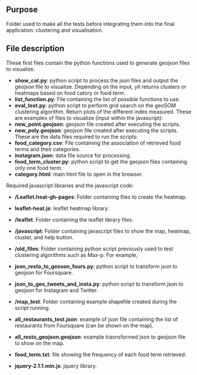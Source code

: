 ## Purpose
Folder used to make all the tests before integrating them into the final application: clustering and visualisation.

## File description
These first files contain the python functions used to generate geojson files to visualize.
- **show_cat.py**: python script to process the json files and output the geojson file to visualize. Depending on the input, yit returns clusters or heatmaps based on food catory or food term.
- **list_function.py**: File containing the list of possible functions to use.
- **eval_test.py**: python script to perform grid search on the geoSOM clustering algorithm. Return plots of the different index measured.
These are examples of files to visualize (input within the javascript):
- **new_point.geojson**: geojson file created after executing the scripts. 
- **new_poly.geojson**: geojson file created after executing the scripts. 
These are the data files required to run the scripts:
- **food_category.csv**: File containing the association of retrieved food terms and their categories.
- **instagram.json**: data file source for processing.
- **food_term_cluster.py**: python script to get the geojson files containing only one food term.
- **category.html**: main html file to open in the browser.

Required javascript libraries and the javascript code:
- **/Leaflet.heat-gh-pages**: Folder containing files to create the heatmap.
- **leaflet-heat.js**: leaflet heatmap library.
- **/leaflet**: Folder containing the leaflet library files.
- **/javascript**: Folder containing javascript files to show the map, heatmap, cluster, and help button.


- **/old_files**: Folder containing python script previously used to test clustering algorithms such as Max-p.
For example, 
-  **json_resto_to_geoson_fours.py**: python script to transform json to geojson for Foursquare.
- **json_to_geo_tweets_and_insta.py**: python script to transform json to geojson for Instagram and Twitter.
- **/map_test**: Folder containing example shapefile created during the script running.

- **all_restaurants_test.json**: example of json file containing the list of restaurants from Foursquare (can be shown on the map).
- **all_resto_geojson.geojson**: example trasnsformed json to geojson file to show on the map.

- **food_term.txt**: file showing the frequency of each food term retrieved.

- **jquery-2.1.1.min.js**: jquery library.
